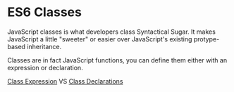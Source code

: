 # ES6 Classes

JavaScript classes is what developers class Syntactical Sugar. 
It makes JavaScript a little "sweeter" or easier over JavaScript's existing protype-based inheritance. 

Classes are in fact JavaScript functions, you can define them either with an expression or declaration. 

[Class Expression](https://developer.mozilla.org/en-US/docs/Web/JavaScript/Reference/Operators/class) VS [Class Declarations](https://developer.mozilla.org/en-US/docs/Web/JavaScript/Reference/Statements/class)